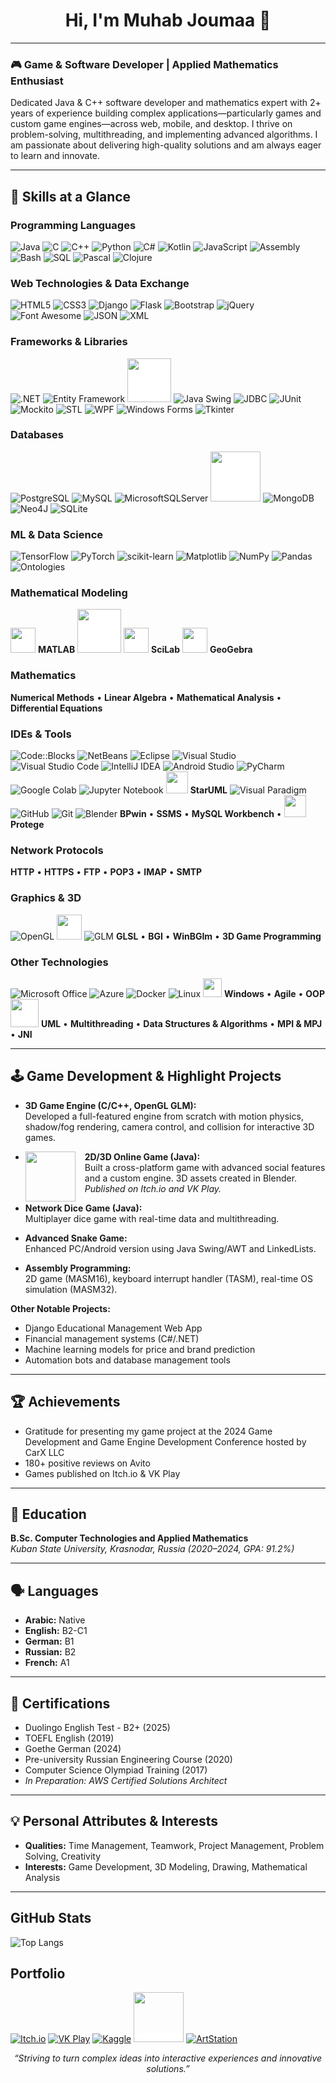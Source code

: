 <h1 align="center">Hi, I'm Muhab Joumaa 👋</h1>

---

### 🎮 Game & Software Developer | Applied Mathematics Enthusiast

Dedicated Java & C++ software developer and mathematics expert with 2+ years of experience building complex applications—particularly games and custom game engines—across web, mobile, and desktop. I thrive on problem-solving, multithreading, and implementing advanced algorithms. I am passionate about delivering high-quality solutions and am always eager to learn and innovate.

---

## 🚀 Skills at a Glance

### Programming Languages
![Java](https://img.shields.io/badge/Java-%23ED8B00.svg?style=for-the-badge&logo=openjdk&logoColor=white)
![C](https://img.shields.io/badge/C-%2300599C.svg?style=for-the-badge&logo=c&logoColor=white)
![C++](https://img.shields.io/badge/C++-%2300599C.svg?style=for-the-badge&logo=c%2B%2B&logoColor=white)
![Python](https://img.shields.io/badge/Python-3670A0?style=for-the-badge&logo=python&logoColor=ffdd54)
![C#](https://img.shields.io/badge/C%23-%23239120.svg?style=for-the-badge&logo=csharp&logoColor=white)
![Kotlin](https://img.shields.io/badge/Kotlin-%237F52FF.svg?style=for-the-badge&logo=kotlin&logoColor=white)
![JavaScript](https://img.shields.io/badge/JavaScript-%23323330.svg?style=for-the-badge&logo=javascript&logoColor=%23F7DF1E)
![Assembly](https://img.shields.io/badge/Assembly-%23000000.svg?style=for-the-badge&logo=assemblyscript&logoColor=white)
![Bash](https://img.shields.io/badge/Bash-%23121011.svg?style=for-the-badge&logo=gnu-bash&logoColor=white)
![SQL](https://img.shields.io/badge/SQL-%2307405e.svg?style=for-the-badge&logo=sql&logoColor=white)
![Pascal](https://img.shields.io/badge/Pascal-%23E3F171.svg?style=for-the-badge&logo=delphi&logoColor=black)
![Clojure](https://img.shields.io/badge/Clojure-%23239120.svg?style=for-the-badge&logo=clojure&logoColor=white)

### Web Technologies & Data Exchange
![HTML5](https://img.shields.io/badge/HTML5-%23E34F26.svg?style=for-the-badge&logo=html5&logoColor=white)
![CSS3](https://img.shields.io/badge/CSS3-%231572B6.svg?style=for-the-badge&logo=css&logoColor=white)
![Django](https://img.shields.io/badge/Django-%23092E20.svg?style=for-the-badge&logo=django&logoColor=white)
![Flask](https://img.shields.io/badge/Flask-%23000.svg?style=for-the-badge&logo=flask&logoColor=white)
![Bootstrap](https://img.shields.io/badge/Bootstrap-%238511FA.svg?style=for-the-badge&logo=bootstrap&logoColor=white)
![jQuery](https://img.shields.io/badge/jQuery-%230769AD.svg?style=for-the-badge&logo=jquery&logoColor=white)
![Font Awesome](https://img.shields.io/badge/Font_Awesome-%23538DD7.svg?style=for-the-badge&logo=fontawesome&logoColor=white)
![JSON](https://img.shields.io/badge/JSON-%23000000.svg?style=for-the-badge&logo=json&logoColor=white)
![XML](https://img.shields.io/badge/XML-%23e34c26.svg?style=for-the-badge&logo=xml&logoColor=white)

### Frameworks & Libraries
![.NET](https://img.shields.io/badge/.NET-5C2D91?style=for-the-badge&logo=.net&logoColor=white)
![Entity Framework](https://img.shields.io/badge/Entity_Framework-5C2D91?style=for-the-badge&logo=.net&logoColor=white)
<img src="https://the-green-one-game.s3.us-west-004.backblazeb2.com/JavaFX_Logo.png" style="background-color: white" width=70 height=70 />
![Java Swing](https://img.shields.io/badge/Java_Swing-%23ED8B00.svg?style=for-the-badge&logo=openjdk&logoColor=white)
![JDBC](https://img.shields.io/badge/JDBC-%23ED8B00.svg?style=for-the-badge&logo=openjdk&logoColor=white)
![JUnit](https://img.shields.io/badge/JUnit-%2325A162.svg?style=for-the-badge&logo=junit5&logoColor=white)
![Mockito](https://img.shields.io/badge/Mockito-%2325A162.svg?style=for-the-badge&logo=java&logoColor=white)
![STL](https://img.shields.io/badge/C++_STL-%2300599C.svg?style=for-the-badge&logo=c%2B%2B&logoColor=white)
![WPF](https://img.shields.io/badge/WPF-5C2D91?style=for-the-badge&logo=.net&logoColor=white)
![Windows Forms](https://img.shields.io/badge/Windows_Forms-5C2D91?style=for-the-badge&logo=.net&logoColor=white)
![Tkinter](https://img.shields.io/badge/Tkinter-3670A0?style=for-the-badge&logo=python&logoColor=ffdd54)

### Databases
![PostgreSQL](https://img.shields.io/badge/PostgreSQL-%23316192.svg?style=for-the-badge&logo=postgresql&logoColor=white)
![MySQL](https://img.shields.io/badge/MySQL-%2300758F.svg?style=for-the-badge&logo=mysql&logoColor=white)
![MicrosoftSQLServer](https://img.shields.io/badge/MS_SQL_Server-CC2927?style=for-the-badge&logo=microsoft-sql-server&logoColor=white)
<img src="https://storage.yandexcloud.net/ydb-site-assets/ydb_icon.svg" style="background-color: white" width=80 height=80 />
![MongoDB](https://img.shields.io/badge/MongoDB-%234ea94b.svg?style=for-the-badge&logo=mongodb&logoColor=white)
![Neo4J](https://img.shields.io/badge/Neo4j-008CC1?style=for-the-badge&logo=neo4j&logoColor=white)
![SQLite](https://img.shields.io/badge/SQLite-%2307405e.svg?style=for-the-badge&logo=sqlite&logoColor=white)

### ML & Data Science
![TensorFlow](https://img.shields.io/badge/TensorFlow-%23FF6F00.svg?style=for-the-badge&logo=TensorFlow&logoColor=white)
![PyTorch](https://img.shields.io/badge/PyTorch-%23EE4C2C.svg?style=for-the-badge&logo=PyTorch&logoColor=white)
![scikit-learn](https://img.shields.io/badge/Scikit--Learn-%23F7931E.svg?style=for-the-badge&logo=scikit-learn&logoColor=white)
![Matplotlib](https://img.shields.io/badge/Matplotlib-%23ffffff.svg?style=for-the-badge&logo=Matplotlib&logoColor=black)
![NumPy](https://img.shields.io/badge/NumPy-%23013243.svg?style=for-the-badge&logo=numpy&logoColor=white)
![Pandas](https://img.shields.io/badge/Pandas-%23150458.svg?style=for-the-badge&logo=pandas&logoColor=white)
![Ontologies](https://img.shields.io/badge/Ontologies-%23FF6F00.svg?style=for-the-badge&logo=semanticweb&logoColor=white)

### Mathematical Modeling
<img src="https://cdn.jsdelivr.net/gh/devicons/devicon/icons/matlab/matlab-original.svg" style="background-color: white" width=40 height=40 /> **MATLAB** <img src="https://upload.wikimedia.org/wikipedia/commons/3/30/Maple_2015_logo.svg" style="background-color: white" width=70 height=70 /> <img src="https://www.svgrepo.com/show/374065/scilab.svg" style="background-color: white" width=40 height=40 /> **SciLab** <img src="https://upload.wikimedia.org/wikipedia/commons/5/57/Geogebra.svg" style="background-color: white" width=40 height=40 /> **GeoGebra**

### Mathematics
**Numerical Methods** • **Linear Algebra** • **Mathematical Analysis** • **Differential Equations**

### IDEs & Tools
![Code::Blocks](https://img.shields.io/badge/Code::Blocks-blue?style=for-the-badge&logo=codeblocks&logoColor=white)
![NetBeans](https://img.shields.io/badge/NetBeans-1B6AC6.svg?style=for-the-badge&logo=apache-netbeans-ide&logoColor=white)
![Eclipse](https://img.shields.io/badge/Eclipse-FE7A16.svg?style=for-the-badge&logo=Eclipse&logoColor=white)
![Visual Studio](https://img.shields.io/badge/Visual%20Studio-5C2D91.svg?style=for-the-badge&logo=visual-studio&logoColor=white)
![Visual Studio Code](https://img.shields.io/badge/VS_Code-0078d7.svg?style=for-the-badge&logo=visual-studio-code&logoColor=white)
![IntelliJ IDEA](https://img.shields.io/badge/IntelliJ_IDEA-000000.svg?style=for-the-badge&logo=intellij-idea&logoColor=white)
![Android Studio](https://img.shields.io/badge/Android_Studio-3DDC84.svg?style=for-the-badge&logo=android-studio&logoColor=white)
![PyCharm](https://img.shields.io/badge/PyCharm-143?style=for-the-badge&logo=pycharm&logoColor=black&color=black&labelColor=green)
![Google Colab](https://img.shields.io/badge/Google_Colab-%23F9AB00.svg?style=for-the-badge&logo=google-colab&logoColor=white)
![Jupyter Notebook](https://img.shields.io/badge/Jupyter-%23FA0F00.svg?style=for-the-badge&logo=jupyter&logoColor=white)
<img src="https://upload.wikimedia.org/wikipedia/fr/3/32/Staruml_logo.png" style="background-color: white" width=35 height=35 /> **StarUML**
![Visual Paradigm](https://img.shields.io/badge/Visual_Paradigm-%23FF0000.svg?style=for-the-badge&logoColor=white)
![GitHub](https://img.shields.io/badge/GitHub-%23121011.svg?style=for-the-badge&logo=github&logoColor=white)
![Git](https://img.shields.io/badge/Git-%23121011.svg?style=for-the-badge&logo=git&logoColor=white)
![Blender](https://img.shields.io/badge/Blender-%23F5792A.svg?style=for-the-badge&logo=blender&logoColor=white)
**BPwin** • **SSMS** • **MySQL Workbench** • <img src="https://dl.flathub.org/media/edu/stanford/protege/5f6cadb928e1e8ffeb467def1ae00020/icons/128x128/edu.stanford.protege.png" width=35 height=35 /> **Protege**

### Network Protocols
**HTTP** • **HTTPS** • **FTP** • **POP3** • **IMAP** • **SMTP**

### Graphics & 3D
![OpenGL](https://img.shields.io/badge/OpenGL-%23FFFFFF.svg?style=for-the-badge&logo=opengl)
<img src="https://f004.backblazeb2.com/file/The-Green-One-Game/1000016910.png" style="background-color: white" width=40 height=40 />
![GLM](https://img.shields.io/badge/GLM-%23FFFFFF.svg?style=for-the-badge&logo=opengl)
**GLSL** • **BGI** • **WinBGIm** • **3D Game Programming**

### Other Technologies
![Microsoft Office](https://img.shields.io/badge/MS_Office-D83B01?style=for-the-badge&logo=microsoft-office&logoColor=white)
![Azure](https://img.shields.io/badge/Azure-%230072C6.svg?style=for-the-badge&logo=microsoftazure&logoColor=white)
![Docker](https://img.shields.io/badge/Docker-%230db7ed.svg?style=for-the-badge&logo=docker&logoColor=white)
![Linux](https://img.shields.io/badge/Linux-FCC624?style=for-the-badge&logo=linux&logoColor=black)
<img src="https://cdn.jsdelivr.net/gh/devicons/devicon/icons/windows8/windows8-original.svg" style="background-color: white" width=30 height=30 /> **Windows** • **Agile** • **OOP** <img src="https://upload.wikimedia.org/wikipedia/commons/d/d5/UML_logo.svg" style="background-color: white" width=45 height=45 /> **UML** • **Multithreading** • **Data Structures & Algorithms** • **MPI & MPJ** • **JNI**

---

## 🕹️ Game Development & Highlight Projects

- **3D Game Engine (C/C++, OpenGL GLM):**  
  Developed a full-featured engine from scratch with motion physics, shadow/fog rendering, camera control, and collision for interactive 3D games.

- [<img src="https://the-green-one-game.s3.us-west-004.backblazeb2.com/%D0%B8%D0%B3%D1%80%D0%B0.jpg" width="80" align="left" style="margin-right: 15px;" />](https://muhab-joumaa.itch.io/the-green-one)
**2D/3D Online Game (Java):**  
Built a cross-platform game with advanced social features and a custom engine. 3D assets created in Blender.  
_Published on Itch.io and VK Play._

- **Network Dice Game (Java):**  
  Multiplayer dice game with real-time data and multithreading.

- **Advanced Snake Game:**  
  Enhanced PC/Android version using Java Swing/AWT and LinkedLists.

- **Assembly Programming:**  
  2D game (MASM16), keyboard interrupt handler (TASM), real-time OS simulation (MASM32).

**Other Notable Projects:**
- Django Educational Management Web App
- Financial management systems (C#/.NET)
- Machine learning models for price and brand prediction
- Automation bots and database management tools

---

## 🏆 Achievements

- Gratitude for presenting my game project at the 2024 Game Development and Game Engine Development Conference hosted by CarX LLC
- 180+ positive reviews on Avito
- Games published on Itch.io & VK Play

---

## 📘 Education

**B.Sc. Computer Technologies and Applied Mathematics**  
*Kuban State University, Krasnodar, Russia (2020–2024, GPA: 91.2%)*

---

## 🗣️ Languages

- **Arabic:** Native
- **English:** B2-C1
- **German:** B1
- **Russian:** B2
- **French:** A1

---

## 📜 Certifications

- Duolingo English Test - B2+ (2025)
- TOEFL English (2019)
- Goethe German (2024)
- Pre-university Russian Engineering Course (2020)
- Computer Science Olympiad Training (2017)
- *In Preparation: AWS Certified Solutions Architect*

---

## 💡 Personal Attributes & Interests

- **Qualities:** Time Management, Teamwork, Project Management, Problem Solving, Creativity
- **Interests:** Game Development, 3D Modeling, Drawing, Mathematical Analysis

---

## GitHub Stats

![Top Langs](https://github-readme-stats.vercel.app/api/top-langs/?username=MuhabJoumaa&layout=compact)

## Portfolio

[![Itch.io](https://img.shields.io/badge/Itch.io-%23FF0B34.svg?style=for-the-badge&logo=Itch.io&logoColor=white)](https://muhab-joumaa.itch.io)
[![VK Play](https://img.shields.io/badge/VK_Play-%230077FF.svg?style=for-the-badge&logo=vk&logoColor=white)](https://vkplay.ru/play/game/the_green_one)
[![Kaggle](https://img.shields.io/badge/Kaggle-%2320BEFF.svg?style=for-the-badge&logo=Kaggle&logoColor=white)](https://www.kaggle.com/mohabjm)
<a href="https://www.avito.ru/nizhniy_novgorod/predlozheniya_uslug/pomosch_po_programmirovaniyu_3411355828" style="background-color: white"><img src="https://upload.wikimedia.org/wikipedia/commons/a/a1/Avito_logo.svg" width=80 height=80 /></a>
[![ArtStation](https://img.shields.io/badge/ArtStation-%2313AFF0.svg?style=for-the-badge&logo=artstation&logoColor=white)](https://muhabjoumaa.artstation.com)

<p align="center">
  <em>“Striving to turn complex ideas into interactive experiences and innovative solutions.”</em>
</p>
